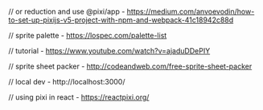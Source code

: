 // or reduction and use @pixi/app - https://medium.com/anvoevodin/how-to-set-up-pixijs-v5-project-with-npm-and-webpack-41c18942c88d

// sprite palette - https://lospec.com/palette-list

// tutorial - https://www.youtube.com/watch?v=ajaduDDePIY

// sprite sheet packer - http://codeandweb.com/free-sprite-sheet-packer

// local dev - http://localhost:3000/

// using pixi in react - https://reactpixi.org/